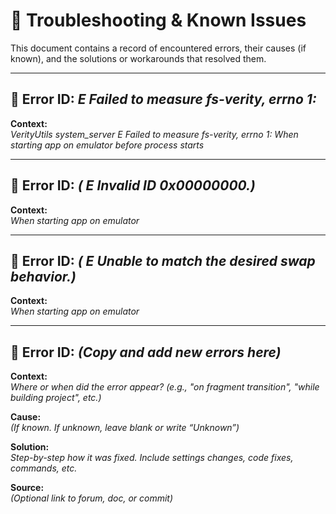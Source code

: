 # 📘 Troubleshooting & Known Issues

This document contains a record of encountered errors, their causes (if known), 
and the solutions or workarounds that resolved them.

---
## 🐞 Error ID: _E  Failed to measure fs-verity, errno 1:_

**Context:**  
_VerityUtils    system_server E  Failed to measure fs-verity, errno 1:_
_When starting app on emulator before process starts_

---
## 🐞 Error ID: _( E  Invalid ID 0x00000000.)_

**Context:**  
_When starting app on emulator_

---
## 🐞 Error ID: _( E  Unable to match the desired swap behavior.)_

**Context:**  
_When starting app on emulator_

---

## 🐞 Error ID: _(Copy and add new errors here)_

**Context:**  
_Where or when did the error appear? (e.g., "on fragment transition", "while building project", etc.)_

**Cause:**  
_(If known. If unknown, leave blank or write “Unknown”)_

**Solution:**  
_Step-by-step how it was fixed. Include settings changes, code fixes, commands, etc._

**Source:**  
_(Optional link to forum, doc, or commit)_
